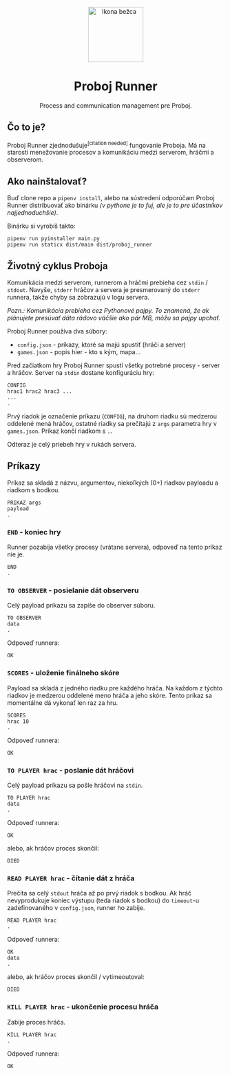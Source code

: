 <p align="center">
    <img src="https://i.imgur.com/w2EFlUe.png" width="128px" height="128px" alt="Ikona bežca"/>
    <h1 align="center">Proboj Runner</h1>
	<p align="center">Process and communication management pre Proboj.</p>
</p>

## Čo to je?

Proboj Runner zjednodušuje<sup>[citation needed]</sup> fungovanie Proboja. Má na starosti menežovanie
procesov a komunikáciu medzi serverom, hráčmi a observerom.

## Ako nainštalovať?

Buď clone repo a `pipenv install`, alebo na sústredení odporúčam Proboj Runner distribuovať ako
binárku *(v pythone je to fuj, ale je to pre účastníkov najjednoduchšie)*.

Binárku si vyrobíš takto:

```
pipenv run pyinstaller main.py
pipenv run staticx dist/main dist/proboj_runner
```

## Životný cyklus Proboja

Komunikácia medzi serverom, runnerom a hráčmi prebieha cez `stdin` / `stdout`.
Navyše, `stderr` hráčov a servera je presmerovaný do `stderr` runnera, takže chyby sa zobrazujú
v logu servera.

*Pozn.: Komunikácia prebieha cez Pythonové pajpy. To znamená, že ak plánujete presúvať dáta rádovo
väčšie ako pár MB, môžu sa pajpy upchať.*

Proboj Runner používa dva súbory:
- `config.json` - príkazy, ktoré sa majú spustiť (hráči a server)
- `games.json` - popis hier - kto s kým, mapa...

Pred začiatkom hry Proboj Runner spustí všetky potrebné procesy - server a hráčov.
Server na `stdin` dostane konfiguráciu hry:

```
CONFIG
hrac1 hrac2 hrac3 ...
...
.
```

Prvý riadok je označenie príkazu (`CONFIG`), na druhom riadku sú medzerou oddelené mená hráčov,
ostatné riadky sa prečítajú z `args` parametra hry v `games.json`. Príkaz končí riadkom s `.`.

Odteraz je celý priebeh hry v rukách servera.

## Príkazy

Príkaz sa skladá z názvu, argumentov, niekoľkých (0+) riadkov payloadu a riadkom s bodkou.

```
PRIKAZ args
payload
.
```

### `END` - koniec hry

Runner pozabíja všetky procesy (vrátane servera), odpoveď na tento príkaz nie je.

```
END
.
```

### `TO OBSERVER` - posielanie dát observeru

Celý payload príkazu sa zapíše do observer súboru.

```
TO OBSERVER
data
.
```

Odpoveď runnera:

```
OK
```

### `SCORES` - uloženie finálneho skóre

Payload sa skladá z jedného riadku pre každého hráča. Na každom z týchto riadkov je medzerou oddelené
meno hráča a jeho skóre. Tento príkaz sa momentálne dá vykonať len raz za hru.

```
SCORES
hrac 10
.
```

Odpoveď runnera:

```
OK
```

### `TO PLAYER hrac` - poslanie dát hráčovi

Celý payload príkazu sa pošle hráčovi na `stdin`.

```
TO PLAYER hrac
data
.
```

Odpoveď runnera:

```
OK
```

alebo, ak hráčov proces skončil:

```
DIED
```

### `READ PLAYER hrac` - čítanie dát z hráča

Prečíta sa celý `stdout` hráča až po prvý riadok s bodkou. Ak hráč nevyprodukuje koniec
výstupu (teda riadok s bodkou) do `timeout`-u zadefinovaného v `config.json`, runner ho zabije.

```
READ PLAYER hrac
.
```

Odpoveď runnera:

```
OK
data
.
```

alebo, ak hráčov proces skončil / vytimeoutoval:

```
DIED
```

### `KILL PLAYER hrac` - ukončenie procesu hráča

Zabije proces hráča.

```
KILL PLAYER hrac
.
```

Odpoveď runnera:

```
OK
```
